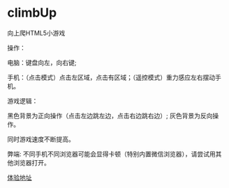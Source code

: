 climbUp
=======

向上爬HTML5小游戏

操作：

电脑：键盘向左，向右键;

手机：（点击模式）点击左区域，点击有区域；（遥控模式）重力感应左右摆动手机。

游戏逻辑：

黑色背景为正向操作（点击左边跳左边，点击右边跳右边）;
灰色背景为反向操作。

同时游戏速度不断提高。

弊端:
不同手机不同浏览器可能会显得卡顿（特别内置微信浏览器），请尝试用其他浏览器打开。

[体验地址](http://targetkiller.net/climbUp/index.html)
